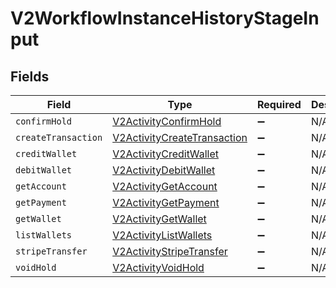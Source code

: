 # V2WorkflowInstanceHistoryStageInput


## Fields

| Field                                                                             | Type                                                                              | Required                                                                          | Description                                                                       |
| --------------------------------------------------------------------------------- | --------------------------------------------------------------------------------- | --------------------------------------------------------------------------------- | --------------------------------------------------------------------------------- |
| `confirmHold`                                                                     | [V2ActivityConfirmHold](../../models/shared/v2activityconfirmhold.md)             | :heavy_minus_sign:                                                                | N/A                                                                               |
| `createTransaction`                                                               | [V2ActivityCreateTransaction](../../models/shared/v2activitycreatetransaction.md) | :heavy_minus_sign:                                                                | N/A                                                                               |
| `creditWallet`                                                                    | [V2ActivityCreditWallet](../../models/shared/v2activitycreditwallet.md)           | :heavy_minus_sign:                                                                | N/A                                                                               |
| `debitWallet`                                                                     | [V2ActivityDebitWallet](../../models/shared/v2activitydebitwallet.md)             | :heavy_minus_sign:                                                                | N/A                                                                               |
| `getAccount`                                                                      | [V2ActivityGetAccount](../../models/shared/v2activitygetaccount.md)               | :heavy_minus_sign:                                                                | N/A                                                                               |
| `getPayment`                                                                      | [V2ActivityGetPayment](../../models/shared/v2activitygetpayment.md)               | :heavy_minus_sign:                                                                | N/A                                                                               |
| `getWallet`                                                                       | [V2ActivityGetWallet](../../models/shared/v2activitygetwallet.md)                 | :heavy_minus_sign:                                                                | N/A                                                                               |
| `listWallets`                                                                     | [V2ActivityListWallets](../../models/shared/v2activitylistwallets.md)             | :heavy_minus_sign:                                                                | N/A                                                                               |
| `stripeTransfer`                                                                  | [V2ActivityStripeTransfer](../../models/shared/v2activitystripetransfer.md)       | :heavy_minus_sign:                                                                | N/A                                                                               |
| `voidHold`                                                                        | [V2ActivityVoidHold](../../models/shared/v2activityvoidhold.md)                   | :heavy_minus_sign:                                                                | N/A                                                                               |